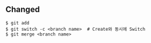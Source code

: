 ## Changed

```
$ git add
$ git switch -c <branch name>  # Create와 동시에 Switch 
$ git merge <branch name>
```